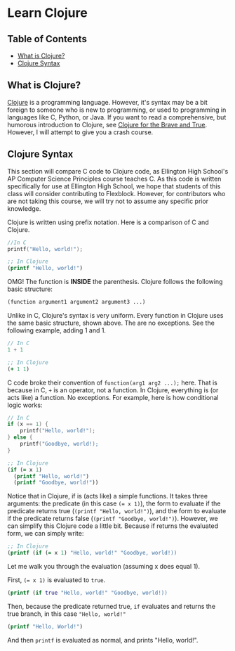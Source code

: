 # Learn Clojure

## Table of Contents

- [What is Clojure?](#what-is-clojure)
- [Clojure Syntax](#clojure-syntax)

## What is Clojure?

[Clojure](https://clojure.org/) is a programming language. However,
it's syntax may be a bit foreign to someone who is new to programming,
or used to programming in languages like C, Python, or Java. If you
want to read a comprehensive, but humorous introduction to Clojure,
see [Clojure for the Brave and
True](https://www.braveclojure.com/introduction/). However, I will
attempt to give you a crash course.

## Clojure Syntax

This section will compare C code to Clojure code, as Ellington High
School's AP Computer Science Principles course teaches C. As this code
is written specifically for use at Ellington High School, we hope that
students of this class will consider contributing to
Flexblock. However, for contributors who are not taking this course,
we will try not to assume any specific prior knowledge.

Clojure is written using prefix notation. Here is a comparison of C
and Clojure.

``` C
//In C
printf("Hello, world!");
```

``` clojure
;; In Clojure
(printf "Hello, world!")
```

OMG! The function is **INSIDE** the parenthesis. Clojure follows the
following basic structure:

``` clojure
(function argument1 argument2 argument3 ...)
```

Unlike in C, Clojure's syntax is very uniform. Every function in
Clojure uses the same basic structure, shown above. The are no
exceptions. See the following example, adding 1 and 1.

``` C
// In C
1 + 1
```

``` clojure
;; In Clojure
(+ 1 1)
```

C code broke their convention of `function(arg1 arg2 ...);` here. That
is because in C, `+` is an operator, not a function. In Clojure,
everything is (or acts like) a function. No exceptions. For example,
here is how conditional logic works:

``` C
// In C
if (x == 1) {
	printf("Hello, world!");
} else {
	printf("Goodbye, world!);
}
```

``` clojure
;; In Clojure
(if (= x 1)
  (printf "Hello, world!")
  (printf "Goodbye, world!"))
```

Notice that in Clojure, if is (acts like) a simple functions. It takes
three arguments: the predicate (in this case `(= x 1)`), the
form to evaluate if the predicate returns true (`(printf "Hello,
world!")`), and the form to evaluate if the predicate returns false
(`(printf "Goodbye, world!")`). However, we can simplify this Clojure
code a little bit. Because if returns the evaluated form, we can
simply write:

``` clojure
;; In Clojure
(printf (if (= x 1) "Hello, world!" "Goodbye, world!))
```

Let me walk you through the evaluation (assuming x does equal 1).



First, `(= x 1)` is evaluated to `true`.

``` clojure
(printf (if true "Hello, world!" "Goodbye, world!))
```

Then, because the predicate returned true, `if` evaluates and returns
the true branch, in this case `"Hello, world!"`

``` clojure
(printf "Hello, World!")
```

And then `printf` is evaluated as normal, and prints "Hello, world!".
